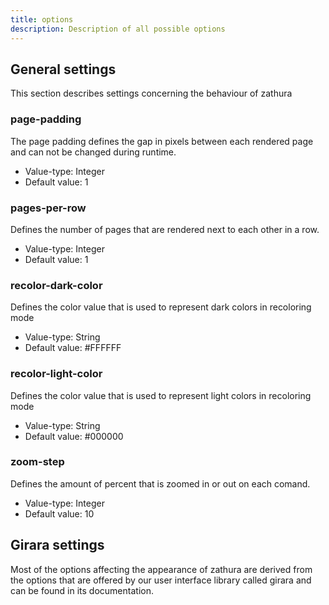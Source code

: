 ```yaml
---
title: options
description: Description of all possible options
---
```


## General settings
This section describes settings concerning the behaviour of zathura

### page-padding
The page padding defines the gap in pixels between each rendered page and can
not be changed during runtime.

* Value-type: Integer
* Default value: 1

### pages-per-row
Defines the number of pages that are rendered next to each other in a row.

* Value-type: Integer
* Default value: 1

### recolor-dark-color
Defines the color value that is used to represent dark colors in recoloring mode

* Value-type: String
* Default value: #FFFFFF

### recolor-light-color
Defines the color value that is used to represent light colors in recoloring mode

* Value-type: String
* Default value: #000000

### zoom-step
Defines the amount of percent that is zoomed in or out on each comand.

* Value-type: Integer
* Default value: 10

## Girara settings
Most of the options affecting the appearance of zathura are derived from the
options that are offered by our user interface library called girara and can be
found in its documentation.

